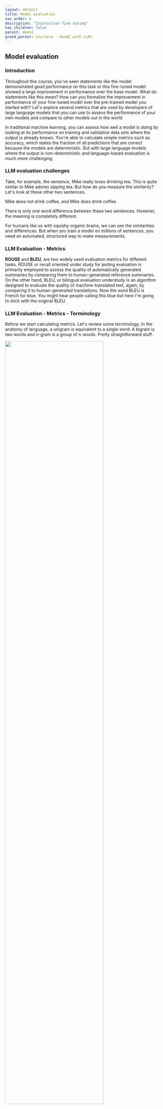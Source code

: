 ```yaml
---
layout: default
title: Model evaluation
nav_order: 6
description: "Instruction fine tuning"
has_children: false
parent: Week2
grand_parent: Coursera - GenAI with LLMs 
---
```


## Model evaluation

### Introduction

Throughout this course, you've seen statements like the model demonstrated good performance on this task or this fine-tuned model showed a large improvement in performance over the base model. What do statements like this mean? How can you formalize the improvement in performance of your fine-tuned model over the pre-trained model you started with? Let's explore several metrics that are used by developers of large language models that you can use to assess the performance of your own models and compare to other models out in the world


 In traditional machine learning, you can assess how well a model is doing by looking at its performance on training and validation data sets where the output is already known. You're able to calculate simple metrics such as accuracy, which states the fraction of all predictions that are correct because the models are deterministic. But with large language models where the output is non-deterministic and language-based evaluation is much more challenging

### LLM evaluation challenges

Take, for example, the sentence, Mike really loves drinking tea. This is quite similar to Mike adores sipping tea. But how do you measure the similarity? Let's look at these other two sentences. 

Mike does not drink coffee, and Mike does drink coffee. 

There is only one word difference between these two sentences. However, the meaning is completely different. 

For humans like us with squishy organic brains, we can see the similarities and differences. But when you train a model on millions of sentences, you need an automated, structured way to make measurements.

### LLM Evaluation - Metrics

**ROUGE** and **BLEU**, are two widely used evaluation metrics for different tasks. ROUGE or recall oriented under study for jesting evaluation is primarily employed to assess the quality of automatically generated summaries by comparing them to human-generated reference summaries. On the other hand, BLEU, or bilingual evaluation understudy is an algorithm designed to evaluate the quality of machine-translated text, again, by comparing it to human-generated translations. Now the word BLEU is French for blue. You might hear people calling this blue but here I'm going to stick with the original BLEU. 

### LLM Evaluation - Metrics - Terminology

Before we start calculating metrics. Let's review some terminology. In the anatomy of language, a unigram is equivalent to a single word. A bigram is two words and n-gram is a group of n-words. Pretty straightforward stuff. 

<img src="/deeplearningai/generative-ai-with-llms/images/Screenshot_2023-07-31_at_7.08.32_PM.png" width="80%" />



### LLM Evaluation - Metrics - ROUGE-1

First, let's look at the ROUGE-1 metric. To do so, let's look at a human-generated reference sentence.

<img src="/deeplearningai/generative-ai-with-llms/images/Screenshot_2023-07-31_at_7.10.04_PM.png" width="80%" />

It is cold outside and a generated output that is very cold outside. You can perform simple metric calculations similar to other machine-learning tasks using recall, precision, and F1. The recall metric measures the number of words or unigrams that are matched between the reference and the generated output divided by the number of words or unigrams in the reference. In this case, that gets a perfect score of one as all the generated words match words in the reference. Precision measures the unigram matches divided by the output size. 
<img src="/deeplearningai/generative-ai-with-llms/images/Screenshot_2023-07-31_at_7.10.30_PM.png" width="80%" />

The F1 score is the harmonic mean of both of these values.

<img src="/deeplearningai/generative-ai-with-llms/images/Screenshot_2023-08-03_at_8.34.00_PM.png" width="80%" />

### LLM Evaluation - Metrics - ROUGE-2


You can get a slightly better score by taking into account bigrams or collections of two words at a time from the reference and generated sentence. 

<img src="/deeplearningai/generative-ai-with-llms/images/Screenshot_2023-08-03_at_8.34.55_PM.png" width="80%" />

By working with pairs of words you're acknowledging in a very simple way, the ordering of the words in the sentence. By using bigrams, you're able to calculate a ROUGE-2. Now, you can calculate the recall, precision, and F1 score using bigram matches instead of individual words. You'll notice that the scores are lower than the ROUGE-1 scores. With longer sentences, they're a greater chance that bigrams don't match, and the scores may be even lower.

### LLM Evaluation - Metrics - ROUGE-L 

<img src="/deeplearningai/generative-ai-with-llms/images/Screenshot_2023-08-04_at_1.54.46_PM.png" width="80%" />
<img src="/deeplearningai/generative-ai-with-llms/images/Screenshot_2023-08-04_at_1.55.40_PM.png" width="80%" />
<img src="/deeplearningai/generative-ai-with-llms/images/Screenshot_2023-08-04_at_1.58.13_PM.png" width="80%" />
<img src="/deeplearningai/generative-ai-with-llms/images/Screenshot_2023-08-04_at_4.28.23_PM.png" width="80%" />





Rather than continue on with ROUGE numbers growing bigger to n-grams of three or fours, let's take a different approach. 

<img src="/deeplearningai/generative-ai-with-llms/images/Screenshot_2023-08-04_at_4.28.55_PM.png" width="100%" />

Instead, you'll look for the longest common subsequence present in both the generated output and the reference output. In this case, the longest matching sub-sequences are, it is and cold outside, each with a length of two. You can now use the LCS value to calculate the recall precision and F1 score, where the numerator in both the recall and precision calculations is the length of the longest common subsequence, in this case, two. Collectively, these three quantities are known as the Rouge-L score. As with all of the rouge scores, you need to take the values in context. You can only use the scores to compare the capabilities of models if the scores were determined for the same task. For example, summarization. Rouge scores for different tasks are not comparable to one another. 

### LLM Evaluation - Metrics - ROUGE clipping

As you've seen, a particular problem with simple rouge scores is that it's possible for a bad completion to result in a good score. Take, for example, this generated output, cold, cold, cold, cold. As this generated output contains one of the words from the reference sentence, it will score quite highly, even though the same word is repeated multiple times. The Rouge-1 precision score will be perfect. One way you can counter this issue is by using a clipping function to limit the number of unigram matches to the maximum count for that unigram within the reference. 

### LLM Evaluation - Metrics

In this case, there is one appearance of cold and the reference and so a modified precision with a clip on the unigram matches results in a dramatically reduced score. However, you'll still be challenged if their generated words are all present, but just in a different order. For example, with this generated sentence, outside cold it is. This sentence was called perfectly even on the modified precision with the clipping function as all of the words and the generated output are present in the reference. Whilst using a different rouge score can help experimenting with a n-gram size that will calculate the most useful score will be dependent on the sentence, the sentence size, and your use case. Note that many language model libraries, for example, Hugging Face, which you used in the first week's lab, include implementations of rouge score that you can use to easily evaluate the output of your model. 

<img src="/deeplearningai/generative-ai-with-llms/images/Screenshot_2023-08-04_at_4.29.16_PM.png" width="100%" />
<img src="/deeplearningai/generative-ai-with-llms/images/Screenshot_2023-08-04_at_4.30.44_PM.png" width="100%" />

You'll get to try the rouge score and use it to compare the model's performance before and after fine-tuning in this week's lab

### LLM Evaluation - Metrics - BLEU

The other score that can be useful in evaluating the performance of your model is the BLEU score, which stands for bilingual evaluation under study. Just to remind you that BLEU score is useful for evaluating the quality of machine-translated text. The score itself is calculated using the average precision over multiple n-gram sizes. Just like the Rouge-1 score that we looked at before, but calculated for a range of n-gram sizes and then averaged. Let's take a closer look at what this measures and how it's calculated. 

<img src="/deeplearningai/generative-ai-with-llms/images/Screenshot_2023-08-04_at_4.32.36_PM.png" width="100%" />
<img src="/deeplearningai/generative-ai-with-llms/images/Screenshot_2023-08-04_at_4.34.53_PM.png" width="100%" />

The BLEU score quantifies the quality of a translation by checking how many n-grams in the machine-generated translation match those in the reference translation. To calculate the score, you average precision across a range of different n-gram sizes. If you were to calculate this by hand, you would carry out multiple calculations and then average all of the results to find the BLEU score


### LLM Evaluation - Metrics

For this example, let's take a look at a longer sentence so that you can get a better sense of the scores value. The reference human-provided sentence is, I am very happy to say that I am drinking a warm cup of tea.

<img src="/deeplearningai/generative-ai-with-llms/images/Screenshot_2023-08-04_at_4.35.10_PM.png" width="100%" />

Now, as you've seen these individual calculations in depth when you looked at rouge, I will show you the results of BLEU using a standard library. Calculating the BLEU score is easy with pre-written libraries from providers like Hugging Face and I've done just that for each of our candidate sentences. The first candidate is, I am very happy that I am drinking a cup of tea. The BLEU score is 0.495. As we get closer and closer to the original sentence, we get a score that is closer and closer to one. Both rouge and BLEU are quite simple metrics and are relatively low-cost to calculate. You can use them for simple reference as you iterate over your models, but you shouldn't use them alone to report the final evaluation of a large language model. Use rouge for diagnostic evaluation of summarization tasks and BLEU for translation tasks. For overall evaluation of your model's performance, however, you will need to look at one of the evaluation benchmarks that have been developed by researchers. Let's take a look at some of these in more detail in the next video.